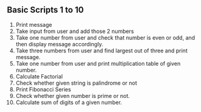 ## Basic Scripts 1 to 10

01. Print message
02. Take input from user and add those 2 numbers
03. Take one number from user and check that number is even or odd, and then display message accordingly.
04. Take three numbers from user and find largest out of three and print message.
05. Take one number from user and print multiplication table of given number.
06. Calculate Factorial
07. Check whether given string is palindrome or not
08. Print Fibonacci Series
09. Check whether given number is prime or not.
10. Calculate sum of digits of a given number.